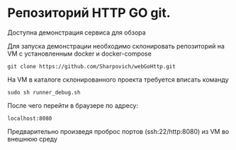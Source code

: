 # Репозиторий HTTP GO git.

Доступна демонстрация сервиса для обзора

Для запуска демонстрации необходимо склонировать репозиторий на VM с установленным docker и docker-compose

    git clone https://github.com/Sharpovich/webGoHttp.git
    
На VM в каталоге склонированного проекта требуется вписать команду

    sudo sh runner_debug.sh
    
После чего перейти в браузере по адресу:

    localhost:8080
    
Предварительно произведя проброс портов (ssh:22/http:8080) из VM во внешнюю среду
